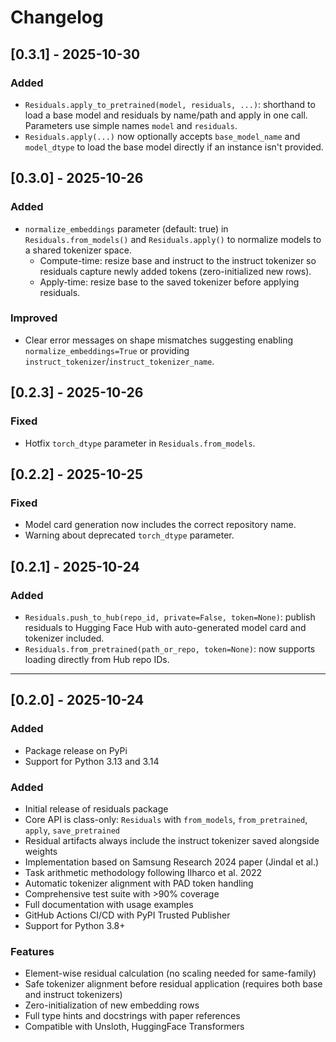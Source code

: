 # Changelog
## [0.3.1] - 2025-10-30

### Added
- `Residuals.apply_to_pretrained(model, residuals, ...)`: shorthand to load a base model and residuals by name/path and apply in one call. Parameters use simple names `model` and `residuals`.
- `Residuals.apply(...)` now optionally accepts `base_model_name` and `model_dtype` to load the base model directly if an instance isn't provided.

## [0.3.0] - 2025-10-26

### Added
- `normalize_embeddings` parameter (default: true) in `Residuals.from_models()` and `Residuals.apply()` to normalize models to a shared tokenizer space.
  - Compute-time: resize base and instruct to the instruct tokenizer so residuals capture newly added tokens (zero-initialized new rows).
  - Apply-time: resize base to the saved tokenizer before applying residuals.

### Improved
- Clear error messages on shape mismatches suggesting enabling `normalize_embeddings=True` or providing `instruct_tokenizer`/`instruct_tokenizer_name`.


## [0.2.3] - 2025-10-26

### Fixed
- Hotfix `torch_dtype` parameter in `Residuals.from_models`.

## [0.2.2] - 2025-10-25

### Fixed
- Model card generation now includes the correct repository name.
- Warning about deprecated `torch_dtype` parameter.

## [0.2.1] - 2025-10-24

### Added
- `Residuals.push_to_hub(repo_id, private=False, token=None)`: publish residuals to Hugging Face Hub with auto-generated model card and tokenizer included.
- `Residuals.from_pretrained(path_or_repo, token=None)`: now supports loading directly from Hub repo IDs.

---

## [0.2.0] - 2025-10-24

### Added
- Package release on PyPi
- Support for Python 3.13 and 3.14

### Added
- Initial release of residuals package
- Core API is class-only: `Residuals` with `from_models`, `from_pretrained`, `apply`, `save_pretrained`
- Residual artifacts always include the instruct tokenizer saved alongside weights
- Implementation based on Samsung Research 2024 paper (Jindal et al.)
- Task arithmetic methodology following Ilharco et al. 2022
- Automatic tokenizer alignment with PAD token handling
- Comprehensive test suite with >90% coverage
- Full documentation with usage examples
- GitHub Actions CI/CD with PyPI Trusted Publisher
- Support for Python 3.8+

### Features
- Element-wise residual calculation (no scaling needed for same-family)
- Safe tokenizer alignment before residual application (requires both base and instruct tokenizers)
- Zero-initialization of new embedding rows
- Full type hints and docstrings with paper references
- Compatible with Unsloth, HuggingFace Transformers

[0.1.0]: https://github.com/omarkamali/residuals/releases/tag/v0.1.0
